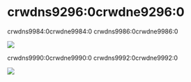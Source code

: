 # crwdns9296:0crwdne9296:0

crwdns9984:0crwdne9984:0 crwdns9986:0crwdne9986:0

![](crwdns9988:0crwdne9988:0)

crwdns9990:0crwdne9990:0 crwdns9992:0crwdne9992:0

![](crwdns9994:0crwdne9994:0)
